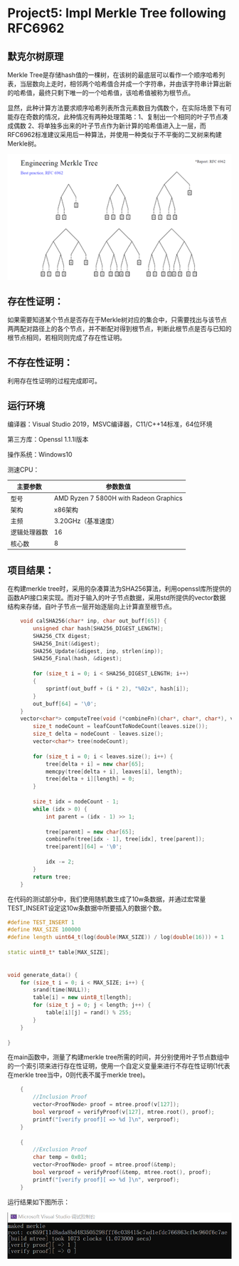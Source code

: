 # Project5: Impl Merkle Tree following RFC6962

## 默克尔树原理

Merkle Tree是存储hash值的一棵树，在该树的最底层可以看作一个顺序哈希列表，当层数向上走时，相邻两个哈希值合并成一个字符串，并由该字符串计算出新的哈希值，最终只剩下唯一的一个哈希值，该哈希值被称为根节点。

显然，此种计算方法要求顺序哈希列表所含元素数目为偶数个，在实际场景下有可能存在奇数的情况，此种情况有两种处理策略：1、复制出一个相同的叶子节点凑成偶数 2、将单独多出来的叶子节点作为新计算的哈希值进入上一层，而RFC6962标准建议采用后一种算法，并使用一种类似于不平衡的二叉树来构建Merkle树。



<img src=".\md_image\1.png" alt="image-20230708235635449" style="zoom: 80%;" />

## 存在性证明：

如果需要知道某个节点是否存在于Merkle树对应的集合中，只需要找出与该节点两两配对路径上的各个节点，并不断配对得到根节点，判断此根节点是否与已知的根节点相同，若相同则完成了存在性证明。

## 不存在性证明：

利用存在性证明的过程完成即可。

## 运行环境

编译器：Visual Studio 2019，MSVC编译器，C11/C++14标准，64位环境

第三方库：Openssl 1.1.1l版本

操作系统：Windows10

测速CPU：

| 主要参数     | 参数数值                               |
| ------------ | -------------------------------------- |
| 型号         | AMD Ryzen 7 5800H with Radeon Graphics |
| 架构         | x86架构                                |
| 主频         | 3.20GHz（基准速度）                    |
| 逻辑处理器数 | 16                                     |
| 核心数       | 8                                      |

## 项目结果：

在构建merkle tree时，采用的杂凑算法为SHA256算法，利用openssl库所提供的函数API接口来实现。而对于输入的叶子节点数据，采用std所提供的vector数据结构来存储，自叶子节点一层开始逐层向上计算直至根节点。

```c++
	void calSHA256(char* inp, char out_buff[65]) {
		unsigned char hash[SHA256_DIGEST_LENGTH];
		SHA256_CTX digest;
		SHA256_Init(&digest);
		SHA256_Update(&digest, inp, strlen(inp));
		SHA256_Final(hash, &digest);

		for (size_t i = 0; i < SHA256_DIGEST_LENGTH; i++)
		{
			sprintf(out_buff + (i * 2), "%02x", hash[i]);
		}
		out_buff[64] = '\0';
	}
	vector<char*> computeTree(void (*combineFn)(char*, char*, char*), vector<char*> leaves, size_t length) {
		size_t nodeCount = leafCountToNodeCount(leaves.size());
		size_t delta = nodeCount - leaves.size();
		vector<char*> tree(nodeCount);

		for (size_t i = 0; i < leaves.size(); i++) {
			tree[delta + i] = new char[65];
			memcpy(tree[delta + i], leaves[i], length);
			tree[delta + i][length] = 0;
		}

		size_t idx = nodeCount - 1;
		while (idx > 0) {
			int parent = (idx - 1) >> 1;

			tree[parent] = new char[65];
			combineFn(tree[idx - 1], tree[idx], tree[parent]);
			tree[parent][64] = '\0';

			idx -= 2;
		}
		return tree;
	}

```

在代码的测试部分中，我们使用随机数生成了10w条数据，并通过宏常量TEST_INSERT设定这10w条数据中所要插入的数据个数。

```c++
#define TEST_INSERT 1
#define MAX_SIZE 100000
#define length uint64_t(log(double(MAX_SIZE)) / log(double(16))) + 1

static uint8_t* table[MAX_SIZE];


void generate_data() {
	for (size_t i = 0; i < MAX_SIZE; i++) {
		srand(time(NULL));
		table[i] = new uint8_t[length];
		for (size_t j = 0; j < length; j++) {
			table[i][j] = rand() % 255;
		}
	}

}
```

在main函数中，测量了构建merkle tree所需的时间，并分别使用叶子节点数组中的一个索引项来进行存在性证明，使用一个自定义变量来进行不存在性证明(1代表在merkle tree当中，0则代表不属于merkle tree)。

```c++
	{
		//Inclusion Proof
		vector<ProofNode> proof = mtree.proof(v[127]);
		bool verproof = verifyProof(v[127], mtree.root(), proof);
		printf("[verify proof][ => %d ]\n", verproof);
	}

	{
		//Exclusion Proof
		char temp = 0x01;
		vector<ProofNode> proof = mtree.proof(&temp);
		bool verproof = verifyProof(&temp, mtree.root(), proof);
		printf("[verify proof][ => %d ]\n", verproof);
	}
```

运行结果如下图所示：

<img src=".\md_image\2.png" alt="image-20230709105704975"  />

